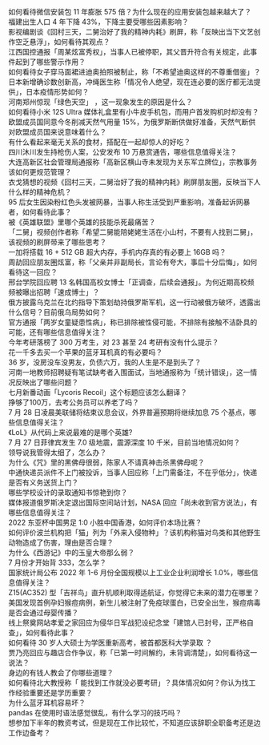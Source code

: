 如何看待微信安装包 11 年膨胀 575 倍？为什么现在的应用安装包越来越大了？  
福建出生人口 4 年下降 43%，下降主要受哪些因素影响？  
影视编剧谈《回村三天，二舅治好了我的精神内耗》刷屏，称「反映出当下文艺创作空乏悬浮」，如何看待其观点？  
江西国控通报「周某炫富秀权」，当事人已被停职，其父晋升符合有关规定，此事件起到了哪些警示作用？  
如何看待女子穿马面裙进迪奥拍照被制止，称「不希望迪奥这样的不尊重借鉴」？  
日本新增确诊数创新高，冲绳医生称「情况令人绝望，现在连必要的医疗都无法提供」，日本疫情形势如何？  
河南郑州惊现「绿色天空」 ，这一现象发生的原因是什么？  
如何看待小米 12S Ultra 媒体礼盒里有小牛皮手机包，而用户首发购机时却没有？  
欧盟成员国同意今冬削减天然气用量 15%，为俄罗斯断供做好准备，天然气断供对欧盟成员国来说意味着什么？  
有什么看起来毫无关系的食材，搭配在一起却惊人的好吃？  
四川沐川发生持枪伤人案，公安发布 10 万悬赏通告，哪些信息值得关注？  
大连高新区社会管理局通报称「高新区横山寺未发现为关东军立牌位」，宗教事务该如何更规范管理？  
衣戈猜想的视频《回村三天，二舅治好了我的精神内耗》刷屏朋友圈，反映当下人什么样的精神危机？  
95 后女生因染粉红色头发被网暴，当事人称生活受到严重影响，准备起诉网暴者，如何看待此事？  
被《英雄联盟》里哪个英雄的技能杀死最痛苦？  
「二舅」视频创作者称「希望二舅能陪姥姥生活在小山村，不要有人找到二舅」，该视频的刷屏带来了哪些思考？  
一加将搭载 16 + 512 GB 超大内存，手机内存真的有必要上 16GB 吗？  
周劼回应朋友圈炫富，称「父亲并非副局长，言论有夸大，事后十分后悔」，如何看待这一回应？  
邢台学院回应聘 13 名韩国高校女博士「正调查，后续会通报」。为何近期高校频频被曝出招聘「速成博士」？  
俄方披露乌克兰在北约指导下策划劫持俄罗斯军机，这一行动被俄方破坏，透露出什么信号？目前俄乌局势如何？  
官方通报「两岁女童疑患性病」，称已排除被性侵可能，不排除有接触不洁卧具的可能，还有哪些信息值得关注？  
今年考研落榜了 300 万考生，对 23 甚至 24 考研有没有什么提示？  
花一千多去买一个苹果的蓝牙耳机真的有必要吗？  
36 岁，没房没车没男友，负债六万，我的人生是不是到头了？  
河南一地教师招聘疑有笔试缺考者入围面试，当地通报称为「统计错误」，这一情况反映出了哪些问题？  
七月新番动画「Lycoris Recoil」这个标题应该怎么翻译？  
挣够了100万，去考公务员可以养老了吗？  
7 月 28 日凌晨美联储将结束议息会议，外界普遍预期将继续加息 75 个基点，哪些信息值得关注？  
《LoL》从代码上来说最难的是哪个英雄?  
7 月 27 日菲律宾发生 7.0 级地震，震源深度 10 千米，目前当地情况如何？  
领导说我管得太细了，怎么办？  
为什么《咒》里的黑佛母很弱，陈家人不请真神击杀黑佛母呢？  
中通快递员派件不上门被投诉，当事人回应称「上门需备注，不在乎低分」，快递是否有义务送货上门？  
哪些学校设计的录取通知书惊艳到你？  
媒体报道俄罗斯决定退出国际空间站计划，NASA 回应「尚未收到官方说法」，有哪些信息值得关注？  
2022 东亚杯中国男足 1:0 小胜中国香港，如何评价本场比赛？  
如何评价波兰机构把「猫」列为「外来入侵物种」？该机构称猫对鸟类和其他野生动物造成了伤害，理由是否合理？  
为什么《西游记》中的玉皇大帝那么弱？  
7 月份才开始背 333，怎么学？  
国家统计局公布 2022 年 1-6 月份全国规模以上工业企业利润增长 1.0%，哪些信息值得关注？  
Z15(AC352) 型「吉祥鸟」直升机顺利取得适航证，你觉得它未来的潜力在哪里？  
美国发现首例孕妇猴痘病例，新生儿被注射了免疫球蛋白，已安全出生，猴痘病毒是否会通过母婴传播？  
线上祭奠网站孝爱之家回应为侵华日军战犯设纪念堂「建馆人已封号，正严格自查」，如何看待此事？  
如何看待 30 岁人大硕士为学医重新高考，被首都医科大学录取 ？  
贾乃亮回应与趣店合作争议，称「已第一时间解约，未背调清楚」，如何看待这一说法？  
身边的有钱人教会了你哪些道理？  
如何看待北大教授称「 能找到工作就没必要考研」？具体情况如何？你认为找工作经验重要还是学历重要？  
为什么蓝牙耳机容易坏？  
pandas 在使用时语法感觉很乱，有什么学习的技巧吗？  
想参加下半年的教资考试，但是现在工作比较忙，不知道应该辞职全职备考还是边工作边备考？  

